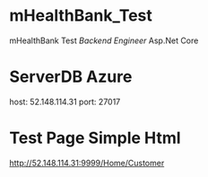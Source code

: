 # mHealthBank_Test
 mHealthBank Test *Backend Engineer* Asp.Net Core

# ServerDB Azure
host: 52.148.114.31
port: 27017

# Test Page Simple Html
http://52.148.114.31:9999/Home/Customer